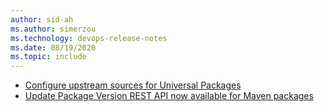 ```yaml
---
author: sid-ah
ms.author: simerzou
ms.technology: devops-release-notes
ms.date: 08/19/2020
ms.topic: include
---
```


- [Configure upstream sources for Universal Packages](#configure-upstream-sources-for-Universal-Packages)
- [Update Package Version REST API now available for Maven packages](#update-package-version-rest-api-now-available-for-maven-packages)
